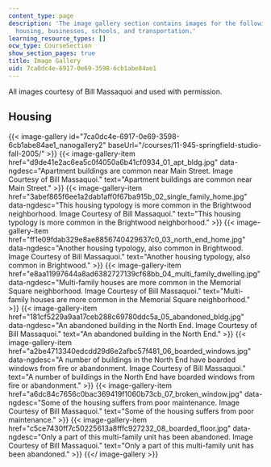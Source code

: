 ```yaml
---
content_type: page
description: 'The image gallery section contains images for the following topics:
  housing, businesses, schools, and transportation.'
learning_resource_types: []
ocw_type: CourseSection
show_section_pages: true
title: Image Gallery
uid: 7ca0dc4e-6917-0e69-3598-6cb1abe84ae1
---
```


All images courtesy of Bill Massaquoi and used with permission.

Housing
-------
{{< image-gallery id="7ca0dc4e-6917-0e69-3598-6cb1abe84ae1_nanogallery2" baseUrl="/courses/11-945-springfield-studio-fall-2005/" >}}
{{< image-gallery-item href="d9de41e2ac6ea5c0f4050a6b41cf0934_01_apt_bldg.jpg" data-ngdesc="Apartment buildings are common near Main Street. Image Courtesy of Bill Massaquoi." text="Apartment buildings are common near Main Street." >}}
{{< image-gallery-item href="3abef865f6ee1a2dab1aff0f67ba915b_02_single_family_home.jpg" data-ngdesc="This housing typology is more common in the Brightwood neighborhood. Image Courtesy of Bill Massaquoi." text="This housing typology is more common in the Brightwood neighborhood." >}}
{{< image-gallery-item href="ff1e09fdab329e8ae8856740429637c0_03_north_end_home.jpg" data-ngdesc="Another housing typology, also common in Brightwood. Image Courtesy of Bill Massaquoi." text="Another housing typology, also common in Brightwood." >}}
{{< image-gallery-item href="e8aa11997644a8ad6382727139cf68bb_04_multi_family_dwelling.jpg" data-ngdesc="Multi-family houses are more common in the Memorial Square neighborhood. Image Courtesy of Bill Massaquoi." text="Multi-family houses are more common in the Memorial Square neighborhood." >}}
{{< image-gallery-item href="181cf5229a9aa17ceb288c69780ddc5a_05_abandoned_bldg.jpg" data-ngdesc="An abandoned building in the North End. Image Courtesy of Bill Massaquoi." text="An abandoned building in the North End." >}}
{{< image-gallery-item href="a2be4713340edcdd29d6e2afbc57f481_06_boarded_windows.jpg" data-ngdesc="A number of buildings in the North End have boarded windows from fire or abandonment. Image Courtesy of Bill Massaquoi." text="A number of buildings in the North End have boarded windows from fire or abandonment." >}}
{{< image-gallery-item href="a6dc84c7656c0bac369419f1060b73cb_07_broken_window.jpg" data-ngdesc="Some of the housing suffers from poor maintenance. Image Courtesy of Bill Massaquoi." text="Some of the housing suffers from poor maintenance." >}}
{{< image-gallery-item href="c5ce7430ff7c50225613a8fffc927232_08_boarded_floor.jpg" data-ngdesc="Only a part of this multi-family unit has been abandoned. Image Courtesy of Bill Massaquoi." text="Only a part of this multi-family unit has been abandoned." >}}
{{</ image-gallery >}}